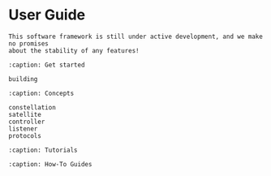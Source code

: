 # User Guide

```{warning}
This software framework is still under active development, and we make no promises
about the stability of any features!
```

```{toctree}
:caption: Get started

building
```

```{toctree}
:caption: Concepts

constellation
satellite
controller
listener
protocols
```

```{toctree}
:caption: Tutorials
```

```{toctree}
:caption: How-To Guides
```
